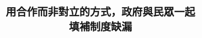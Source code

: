 ---
layout: post
title: "用合作而非對立的方式，政府與民眾一起填補制度缺漏"
tags:
  - "法規"
  - "權益"
id: 81
thumbnail: "https://cm.pdis.tw/images/post/81/1HbVlL-buMyF8p8MMq68LKFonMakLgfzY.png"
description: "開放政府第81次協作會議「防止公務員獎懲濫用」"
color: "blue"
publish: "true"
departments:
  - "內政部"
cover:
  link: ""
introduction:
  content: "有關公務機關內部獎懲制度，有網友意見認為基層公務員被懲處時，內部申訴的機制不夠周全，有可能導致當事人權益受損；議題深入至對於現行法條的探討，衍伸至警方重獎重懲制度文化的探討。本案由於利害關係人受訪及出席的意願較低，故以較小型的座談會的形式舉辦，讓與會者與行政機關彼此之間充分答問，嘗試找出制度改善的空間。"
  image: "https://cm.pdis.tw/images/post/81/1blAivOPfrjhMWK_LZWZRb_WfJJBAwD9G.png"
join:
  type: "提"
  image: "https://cm.pdis.tw/images/post/81/1MdEYDGIQz6CJgIbFJagblGOmPJUn5HKj.png"
embed:
  - type: "mind_map"
    links:
      - "https://miro.com/app/live-embed/o9J_lf72aOU=/?moveToViewport=1375,-940,3426,1652&amp;embedAutoplay=true"
  - type: "ministry_slide"
    links:
      - "https://issuu.com/pdis.tw/docs/1091115-_____81_______________________.pptx"
  - type: "host_slide"
    links:
      - "https://issuu.com/pdis.tw/docs/81-_____________"
  - type: "transcript"
    links:
      - "https://sayit.pdis.nat.gov.tw/2020-10-22-%E9%96%8B%E6%94%BE%E6%94%BF%E5%BA%9C%E7%AC%AC81%E6%AC%A1%E5%8D%94%E4%BD%9C%E6%9C%83%E8%AD%B0-%E7%AC%AC%E4%BA%8C%E6%AC%A1%E5%B7%A5%E4%BD%9C%E6%9C%83%E8%AD%B0"
pictures:
---